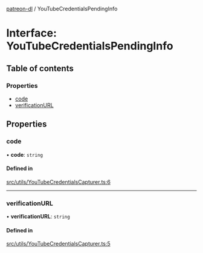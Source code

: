 [patreon-dl](../README.md) / YouTubeCredentialsPendingInfo

# Interface: YouTubeCredentialsPendingInfo

## Table of contents

### Properties

- [code](YouTubeCredentialsPendingInfo.md#code)
- [verificationURL](YouTubeCredentialsPendingInfo.md#verificationurl)

## Properties

### code

• **code**: `string`

#### Defined in

[src/utils/YouTubeCredentialsCapturer.ts:6](https://github.com/patrickkfkan/patreon-dl/blob/7326660/src/utils/YouTubeCredentialsCapturer.ts#L6)

___

### verificationURL

• **verificationURL**: `string`

#### Defined in

[src/utils/YouTubeCredentialsCapturer.ts:5](https://github.com/patrickkfkan/patreon-dl/blob/7326660/src/utils/YouTubeCredentialsCapturer.ts#L5)
